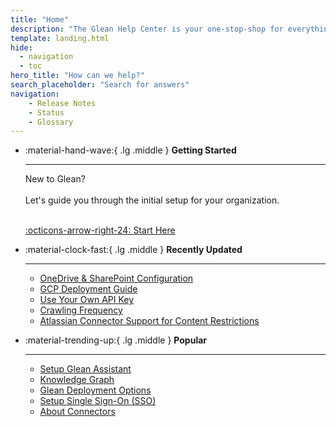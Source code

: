 ```yaml
---
title: "Home"
description: "The Glean Help Center is your one-stop-shop for everything Glean!"
template: landing.html
hide:
  - navigation
  - toc
hero_title: "How can we help?"
search_placeholder: "Search for answers"
navigation:
    - Release Notes
    - Status
    - Glossary
---
```

<style>
  .md-typeset h1,
  .md-content__button, .md-search {
    display: none;
  }
</style>
<div class="grid cards" markdown>

-   :material-hand-wave:{ .lg .middle } __Getting Started__

    ---

    New to Glean?<br><br>Let's guide you through the initial setup for your organization.

    <br>[:octicons-arrow-right-24: Start Here](getting-started/welcome.en.md)

-   :material-clock-fast:{ .lg .middle } __Recently Updated__

    ---

    * [OneDrive & SharePoint Configuration](search/connectors/microsoft/configure-spo.md)
    * [GCP Deployment Guide](getting-started/deploy-gcp.md)
    * [Use Your Own API Key](assistant/byo-key.md)
    * [Crawling Frequency](search/connectors/crawling-frequency.en.md)
    * [Atlassian Connector Support for Content Restrictions](search/connectors/atlassian/restrict-atlassian.md)

-   :material-trending-up:{ .lg .middle } __Popular__

    ---

    * [Setup Glean Assistant](getting-started/assistant.md)
    * [Knowledge Graph](search/knowledge-graph.md)
    * [Glean Deployment Options](getting-started/deploy-options.md)
    * [Setup Single Sign-On (SSO)](getting-started/sso.md)
    * [About Connectors](search/connectors/about-connectors.md)



</div>
